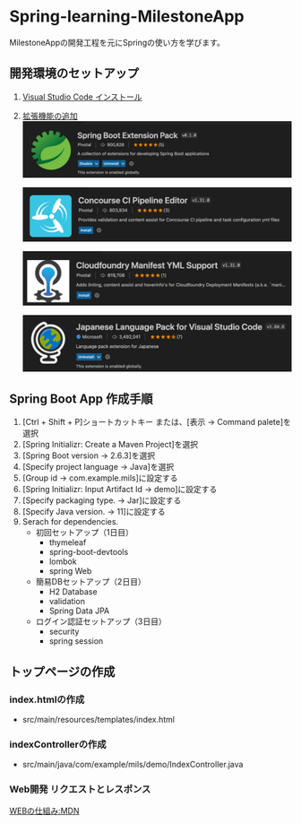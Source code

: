 # Spring-learning-MilestoneApp
MilestoneAppの開発工程を元にSpringの使い方を学びます。

## 開発環境のセットアップ 
1. [Visual Studio Code インストール](https://azure.microsoft.com/ja-jp/products/visual-studio-code/)
2. [拡張機能の追加](https://marketplace.visualstudio.com/items?itemName=Pivotal.vscode-boot-dev-pack)
    ![Spring Extension-pack](/README-assets/spring-extension-pack.png)

    ![concourse](/README-assets/ConcourseCIPipelineEditor.png)

    ![Cloudfoundry](/README-assets/CloudfoundryManifestYMLSupport.png)

    ![日本語化パック](/README-assets/日本語化.png)

## Spring Boot App 作成手順
1. [Ctrl + Shift + P]ショートカットキー または、[表示 -> Command palete]を選択
2. [Spring Initializr: Create a Maven Project]を選択
3. [Spring Boot version -> 2.6.3]を選択
4. [Specify project language -> Java]を選択
5. [Group id -> com.example.mils]に設定する
6. [Spring Initializr: Input Artifact Id ->  demo]に設定する
7. [Specify packaging type. -> Jar]に設定する
8. [Specify Java version. -> 11]に設定する
9. Serach for dependencies. 
    * 初回セットアップ（1日目）
        * thymeleaf
        * spring-boot-devtools
        * lombok
        * spring Web
    * 簡易DBセットアップ（2日目）
        * H2 Database
        * validation
        * Spring Data JPA
    * ログイン認証セットアップ（3日目）
        * security
        * spring session

## トップページの作成
### index.htmlの作成

* src/main/resources/templates/index.html

### indexControllerの作成

* src/main/java/com/example/mils/demo/IndexController.java

### Web開発 リクエストとレスポンス
[WEBの仕組み:MDN](https://developer.mozilla.org/ja/docs/Learn/Getting_started_with_the_web/How_the_Web_works)

